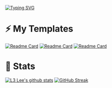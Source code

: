 [![Typing SVG](https://readme-typing-svg.herokuapp.com?font=Fira+Code&size=25&pause=1000&color=24F737&random=false&width=615&height=40&lines=Welcome;Checkout+what+I'm+working+on;Reach+out!+I+love+Tech+Chats;coinhead+on+Discord)](https://git.io/typing-svg)

# ⚡ My Templates

[![Readme Card](https://github-readme-stats.vercel.app/api/pin/?username=Lrennard&repo=Templates&theme=dark)](https://github.com/Lrennard/Templates)
[![Readme Card](https://github-readme-stats.vercel.app/api/pin/?username=Lrennard&repo=k8s-apps&theme=dark)](https://github.com/Lrennard/k8s-apps)
[![Readme Card](https://github-readme-stats.vercel.app/api/pin/?username=Lrennard&repo=bskyBot&theme=dark)](https://github.com/Lrennard/bskyBot)

# 💾 Stats

[![L3 Lee's github stats](https://github-readme-stats.vercel.app/api?username=Lrennard&show_icons=true&count_private=true&theme=dark)](https://l3lee.com/github)
[![GitHub Streak](https://github-readme-streak-stats.herokuapp.com/?user=Lrennard&theme=dark&count_private=true&theme=dark)](https://l3lee.com/github)
<!--
**Lrennard/Lrennard** is a ✨ _special_ ✨ repository because its `README.md` (this file) appears on your GitHub profile.

Here are some ideas to get you started:

- 🔭 I’m currently working on ...
- 🌱 I’m currently learning ...
- 👯 I’m looking to collaborate on ...
- 🤔 I’m looking for help with ...
- 💬 Ask me about ...
- 📫 How to reach me: ...
- 😄 Pronouns: ...
- ⚡ Fun fact: ...
-->
